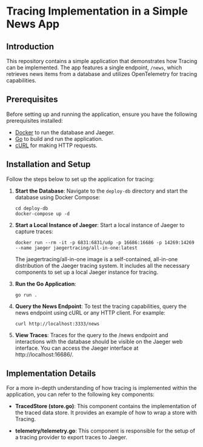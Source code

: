 # Tracing Implementation in a Simple News App

## Introduction

This repository contains a simple application that demonstrates how Tracing can be implemented. The app features a single endpoint, `/news`, which retrieves news items from a database and utilizes OpenTelemetry for tracing capabilities.

## Prerequisites

Before setting up and running the application, ensure you have the following prerequisites installed:

- [Docker](https://www.docker.com/) to run the database and Jaeger.
- [Go](https://golang.org/) to build and run the application.
- [cURL](https://curl.se/) for making HTTP requests.

## Installation and Setup

Follow the steps below to set up the application for tracing:


1. **Start the Database**: Navigate to the `deploy-db` directory and start the database using Docker Compose:
   ```shell
   cd deploy-db
   docker-compose up -d
   ```

2. **Start a Local Instance of Jaeger**: Start a local instance of Jaeger to capture traces:
    ```shell
    docker run --rm -it -p 6831:6831/udp -p 16686:16686 -p 14269:14269 --name jaeger jaegertracing/all-in-one:latest
    ```
    The jaegertracing/all-in-one image is a self-contained, all-in-one distribution of the Jaeger tracing system. It includes all the necessary components to set up a local Jaeger instance for tracing.

3. **Run the Go Application**: 
    ```shell
    go run .
    ```

4. **Query the News Endpoint**: To test the tracing capabilities, query the news endpoint using cURL or any HTTP client. For example:
    ```shell
    curl http://localhost:3333/news
    ```

5. **View Traces**: Traces for the query to the /news endpoint and interactions with the database should be visible on the Jaeger web interface. You can access the Jaeger interface at http://localhost:16686/.


## Implementation Details

For a more in-depth understanding of how tracing is implemented within the application, you can refer to the following key components:

- **TracedStore (store.go)**: This component contains the implementation of the traced data store. It provides an example of how to wrap a store with Tracing.

- **telemetry/telemetry.go**: This component is responsible for the setup of a tracing provider to export traces to Jaeger.

